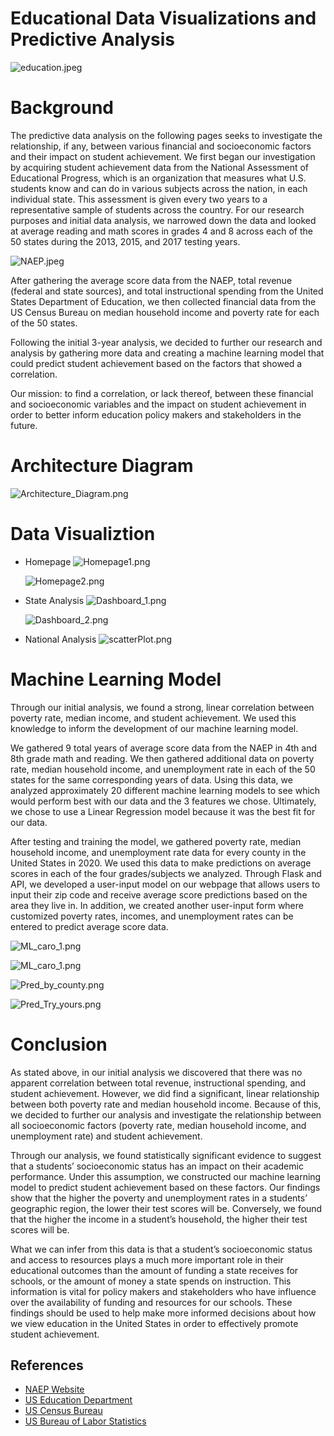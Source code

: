 # Educational Data Visualizations and Predictive Analysis

![education.jpeg](https://github.com/PeiDay/Student_Performance_Prediction/blob/main/static/images/Education.jpeg)


# Background

The predictive data analysis on the following pages seeks to investigate the relationship, if any, between various financial and socioeconomic factors and their impact on student achievement. We first began our investigation by acquiring student achievement data from the National Assessment of Educational Progress, which is an organization that measures what U.S. students know and can do in various subjects across the nation, in each individual state. This assessment is given every two years to a representative sample of students across the country. For our research purposes and initial data analysis, we narrowed down the data and looked at average reading and math scores in grades 4 and 8 across each of the 50 states during the 2013, 2015, and 2017 testing years.

 ![NAEP.jpeg](https://github.com/PeiDay/Student_Performance_Prediction/blob/main/static/images/NCES.png)

After gathering the average score data from the NAEP, total revenue (federal and state sources), and total instructional spending from the United States Department of Education, we then collected financial data from the US Census Bureau on median household income and poverty rate for each of the 50 states.

Following the initial 3-year analysis, we decided to further our research and analysis by gathering more data and creating a machine learning model that could predict student achievement based on the factors that showed a correlation. 

Our mission: to find a correlation, or lack thereof, between these financial and socioeconomic variables and the impact on student achievement in order to better inform education policy makers and stakeholders in the future.


# Architecture Diagram
![Architecture_Diagram.png](https://github.com/PeiDay/Student_Performance_Prediction/blob/main/static/images/Architecture_Diagram.png)


# Data Visualiztion

* Homepage
![Homepage1.png](https://github.com/PeiDay/Student_Performance_Prediction/blob/main/static/images/Homepage1.png)

  ![Homepage2.png](https://github.com/PeiDay/Student_Performance_Prediction/blob/main/static/images/Homepage2.png)


* State Analysis
![Dashboard_1.png](https://github.com/PeiDay/Student_Performance_Prediction/blob/main/static/images/dashboard_1.png)


  ![Dashboard_2.png](https://github.com/PeiDay/Student_Performance_Prediction/blob/main/static/images/dashboard_2.png)

* National Analysis
![scatterPlot.png](https://github.com/PeiDay/Student_Performance_Prediction/blob/main/static/images/scatterPlot.png)

# Machine Learning Model
Through our initial analysis, we found a strong, linear correlation between poverty rate, median income, and student achievement. We used this knowledge to inform the development of our machine learning model. 

We gathered 9 total years of average score data from the NAEP in 4th and 8th grade math and reading. We then gathered additional data on poverty rate, median household income, and unemployment rate in each of the 50 states for the same corresponding years of data. Using this data, we analyzed approximately 20 different machine learning models to see which would perform best with our data and the 3 features we chose. Ultimately, we chose to use a Linear Regression model because it was the best fit for our data.

After testing and training the model, we gathered poverty rate, median household income, and unemployment rate data for every county in the United States in 2020. We used this data to make predictions on average scores in each of the four grades/subjects we analyzed. Through Flask and API, we developed a user-input model on our webpage that allows users to input their zip code and receive average score predictions based on the area they live in. In addition, we created another user-input form where customized poverty rates, incomes, and unemployment rates can be entered to predict average score data.

![ML_caro_1.png](https://github.com/PeiDay/Student_Performance_Prediction/blob/main/static/images/ML_caro_1.png)

![ML_caro_1.png](https://github.com/PeiDay/Student_Performance_Prediction/blob/main/static/images/ML_caro_2.png)

![Pred_by_county.png](https://github.com/PeiDay/Student_Performance_Prediction/blob/main/static/images/Pred_by_county.png)

![Pred_Try_yours.png](https://github.com/PeiDay/Student_Performance_Prediction/blob/main/static/images/Pred_Try_yours.png)


# Conclusion
As stated above, in our initial analysis we discovered that there was no apparent correlation between total revenue, instructional spending, and student achievement. However, we did find a significant, linear relationship between both poverty rate and median household income. Because of this, we decided to further our analysis and investigate the relationship between all socioeconomic factors (poverty rate, median household income, and unemployment rate) and student achievement.

Through our analysis, we found statistically significant evidence to suggest that a students’ socioeconomic status has an impact on their academic performance. Under this assumption, we constructed our machine learning model to predict student achievement based on these factors. Our findings show that the higher the poverty and unemployment rates in a students’ geographic region, the lower their test scores will be. Conversely, we found that the higher the income in a student’s household, the higher their test scores will be. 

What we can infer from this data is that a student’s socioeconomic status and access to resources plays a much more important role in their educational outcomes than the amount of funding a state receives for schools, or the amount of money a state spends on instruction. This information is vital for policy makers and stakeholders who have influence over the availability of funding and resources for our schools. These findings should be used to help make more informed decisions about how we view education in the United States in order to effectively promote student achievement.

## References
* [NAEP Website](https://nces.ed.gov/nationsreportcard/about/)
* [US Education Department](https://eddataexpress.ed.gov/)
* [US Census Bureau](https://data.census.gov/cedsci/)
* [US Bureau of Labor Statistics](https://www.bls.gov/)
